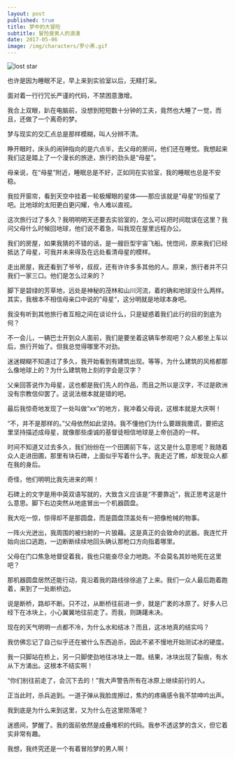 ```yaml
---
layout: post
published: true
title: 梦中的大冒险
subtitle: 冒险是男人的浪漫
date: 2017-05-06
image: /img/characters/罗小黑.gif
---
```


![lost star](http://m1.ablwang.com/uploadfile/2015/1118/20151118050549581.jpg)

也许是因为睡眠不足，早上来到实验室以后，无精打采。

面对着一行行冗长严谨的代码，不禁困意激增。

我合上双眼，趴在电脑前，没想到短短数十分钟的工夫，竟然也大睡了一觉，而且，还做了一个离奇的梦。

梦与现实的交汇点总是那样模糊，叫人分辨不清。

睁开眼时，床头的闹钟指向的是六点半，去父母的房间，他们还在睡觉。我想起来我们这是踏上了一个漫长的旅途，旅行的劲头是“母星”。

母亲说，在“母星”附近，睡眠总是不好，正如同在实验室，我的睡眠也总是不安稳。

我拉开窗帘，看到天空中挂着一轮极耀眼的星体——那应该就是”母星“的恒星了吧。比地球的太阳更白更闪耀，令人难以直视。

这次旅行过了多久？我明明明天还要去实验室的，怎么可以把时间耽误在这里？我问父母什么时候回地球，他们说不着急，叫我现在屋里远程办公。

我们的房屋，如果我猜的不错的话，是一艘巨型宇宙飞船。恍惚间，原来我们已经抵达了母星，可我并未来得及在远处看清母星的模样。

走出房屋，我还看到了爷爷，叔叔，还有许许多多其他的人。原来，旅行者并不只我们一家三口。他们是怎么过来的？

脚下是碧绿的芳草地，远处是神秘的茂林和山川河流，着的确和地球没什么两样。其实，我根本不相信母亲口中说的”母星“，这分明就是地球本身吧。

我没有听到其他旅行者互相之间在谈论什么，只是疑惑着我们此行的目的到底为何？

不一会儿，一辆巴士开到众人面前，我们是要坐着这辆车参观吧？众人都坐上车以后，旅行开始了。但我总觉得哪里不对劲。

迷迷糊糊不知道过了多久，我开始看到有建筑出现。等等，为什么建筑的风格都那么像地球上的？为什么建筑物上刻的字会是汉字？

父亲回答说作为母星，这也都是我们先人的作品，而且之所以是汉字，不过是欧洲没有宗教信仰罢了。这说法根本就是错的吧。

最后我惊奇地发现了一处叫做“xx”的地方，我冲着父母说，这根本就是大庆啊！

“不，并不是那样的。”父母依然如此坚持。我不懂他们为什么要跟我撒谎，要把这里坚持描述成母星，就像那些虔诚的基督徒相信地球是上帝创造的一样。

时间不知道又过去多久，我们纷纷在一个田圃前下车，这又是什么意思呢？我随着众人走进田圃，那里有块石碑，上面似乎写着什么字。我走近了瞧，却发现众人都在我的身后。

奇怪，他们明明比我先进来的啊！

石碑上的文字是用中英双语写就的，大致含义应该是“不要靠近”，我正思考这是什么意思。脚下右边突然从地底冒出一个机器圆盘。

我大吃一惊，惊得却不是那圆盘，而是圆盘顶盖处有一把像枪械的物事。

一阵火光迸出，我周围的被扫射的一片狼藉。这是真正的会致命的武器。我连忙开始向出口逃跑，一边断断续续地回头确认那枪口方向指着哪里。

父母在门口焦急地督促着我，我也只能奋尽全力地跑。不会莫名其妙地死在这里吧？

那机器圆盘居然还能行动，竟沿着我的路线徐徐追了上来。我们一众人最后跑着跑着，来到了一处断桥边。

说是断桥，路却不断。只不过，从断桥往前进一步，就是广袤的冰原了。好多人已经下在冰块上，小心翼翼地往前走了。而我，则踌躇未决。

现在的天气明明一点都不冷，为什么水和结冰？而且，这冰地真的结实吗？

我仿佛忘记了自己似乎还在被什么东西追杀，因此不紧不慢地开始测试冰的硬度。

我一只脚站在桥上，另一只脚使劲地往冰块上一蹬。结果，冰块出现了裂痕，有水从下方涌出。这根本不结实啊！

“你们别往前走了，会沉下去的！”我大声警告所有在冰原上继续前行的人。

正当此时，杀兵追到。一道子弹从我脸庞擦过，焦灼的疼痛感令我不禁呻吟出声。

我到底是为什么来到这里，又为什么在这里陨落呢？

迷惑间，梦醒了。我的面前依然是成叠堆积的代码。我参不透这梦的含义，但它着实非常有趣。

我想，我终究还是一个有着冒险梦的男人啊！

<!-- UY BEGIN -->
<div id="uyan_frame"></div>
<script type="text/javascript" src="http://v2.uyan.cc/code/uyan.js"></script>
<!-- UY END -->
